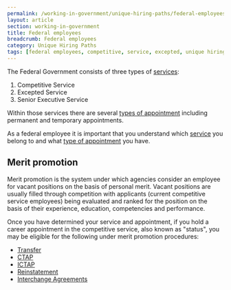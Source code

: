 ```yaml
---
permalink: /working-in-government/unique-hiring-paths/federal-employees/
layout: article
section: working-in-government
title: Federal employees
breadcrumb: Federal employees
category: Unique Hiring Paths
tags: [federal employees, competitive, service, excepted, unique hiring paths]
---
```


The Federal Government consists of three types of [services](../../service/):

1. Competitive Service
2. Excepted Service
3. Senior Executive Service

Within those services there are several [types of appointment](../../appointments/) including permanent and temporary appointments.

As a federal employee it is important that you understand which [service](../../service/) you belong to and what [type of appointment](../../appointments/) you have.

## Merit promotion

Merit promotion is the system under which agencies consider an employee for vacant positions on the basis of personal merit. Vacant positions are usually filled through competition with applicants (current competitive service employees) being evaluated and ranked for the position on the basis of their experience, education, competencies and performance.

Once you have determined your service and appointment, if you hold a career appointment in the competitive service, also known as "status", you may be eligible for the following under merit promotion procedures:

* [Transfer](../../../working-in-government/unique-hiring-paths/federal-employees/transfer/)
* [CTAP](../../../working-in-government/unique-hiring-paths/federal-employees/ctap/)
* [ICTAP](../../../working-in-government/unique-hiring-paths/federal-employees/ictap/)
* [Reinstatement](../../../working-in-government/unique-hiring-paths/federal-employees/reinstatement/)
* [Interchange Agreements](../../../working-in-government/unique-hiring-paths/federal-employees/interchange-agreements/)

